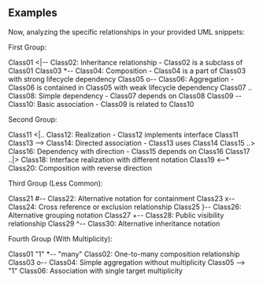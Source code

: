 ## Examples
Now, analyzing the specific relationships in your provided UML snippets:

First Group:


Class01 <|-- Class02: Inheritance relationship - Class02 is a subclass of Class01
Class03 *-- Class04: Composition - Class04 is a part of Class03 with strong lifecycle dependency
Class05 o-- Class06: Aggregation - Class06 is contained in Class05 with weak lifecycle dependency
Class07 .. Class08: Simple dependency - Class07 depends on Class08
Class09 -- Class10: Basic association - Class09 is related to Class10


Second Group:


Class11 <|.. Class12: Realization - Class12 implements interface Class11
Class13 --> Class14: Directed association - Class13 uses Class14
Class15 ..> Class16: Dependency with direction - Class15 depends on Class16
Class17 ..|> Class18: Interface realization with different notation
Class19 <--* Class20: Composition with reverse direction


Third Group (Less Common):


Class21 #-- Class22: Alternative notation for containment
Class23 x-- Class24: Cross reference or exclusion relationship
Class25 }-- Class26: Alternative grouping notation
Class27 +-- Class28: Public visibility relationship
Class29 ^-- Class30: Alternative inheritance notation


Fourth Group (With Multiplicity):


Class01 "1" *-- "many" Class02: One-to-many composition relationship
Class03 o-- Class04: Simple aggregation without multiplicity
Class05 --> "1" Class06: Association with single target multiplicity